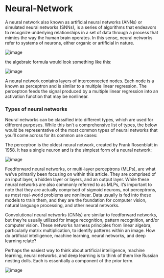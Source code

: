 # Neural-Network

A neural network  also known as artificial neural networks (ANNs) or simulated neural networks (SNNs), is a series of algorithms that endeavors to recognize underlying relationships in a set of data through a process that mimics the way the human brain operates. In this sense, neural networks refer to systems of neurons, either organic or artificial in nature.

![image](https://user-images.githubusercontent.com/109084435/198884676-fe36a844-d134-4081-b90d-de9fc3c98b66.png)

 the algebraic formula would look something like this:
 
 ![image](https://user-images.githubusercontent.com/109084435/198884980-be7bb31d-ce8d-4fe5-baa2-72b8f2ba6071.png)

A neural network contains layers of interconnected nodes. Each node is a known as perceptron and is similar to a multiple linear regression. The perceptron feeds the signal produced by a multiple linear regression into an activation function that may be nonlinear.

### Types of neural networks

Neural networks can be classified into different types, which are used for different purposes. While this isn’t a comprehensive list of types, the below would be representative of the most common types of neural networks that you’ll come across for its common use cases:

The perceptron is the oldest neural network, created by Frank Rosenblatt in 1958. It has a single neuron and is the simplest form of a neural network:

![image](https://user-images.githubusercontent.com/109084435/198884818-afd3b6e1-0f02-464e-9998-1bda51138c18.png)

Feedforward neural networks, or multi-layer perceptrons (MLPs), are what we’ve primarily been focusing on within this article. They are comprised of an input layer, a hidden layer or layers, and an output layer. While these neural networks are also commonly referred to as MLPs, it’s important to note that they are actually comprised of sigmoid neurons, not perceptrons, as most real-world problems are nonlinear. Data usually is fed into these models to train them, and they are the foundation for computer vision, natural language processing, and other neural networks.

Convolutional neural networks (CNNs) are similar to feedforward networks, but they’re usually utilized for image recognition, pattern recognition, and/or computer vision. These networks harness principles from linear algebra, particularly matrix multiplication, to identify patterns within an image.
How do artificial intelligence, machine learning, neural networks, and deep learning relate?

Perhaps the easiest way to think about artificial intelligence, machine learning, neural networks, and deep learning is to think of them like Russian nesting dolls. Each is essentially a component of the prior term.

![image](https://user-images.githubusercontent.com/109084435/198884883-d4e4ec8d-2a21-4ec3-862f-d0bd4f8b1843.png)







